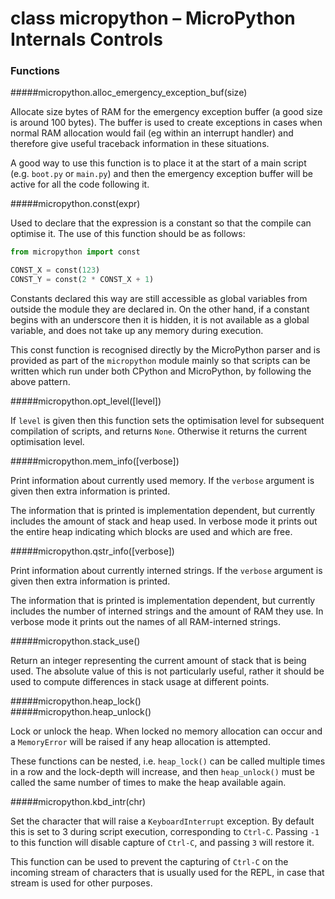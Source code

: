 # class micropython – MicroPython Internals Controls

### Functions
#####<function>micropython.alloc_emergency_exception_buf(size)</function>  

Allocate size bytes of RAM for the emergency exception buffer (a good size
is around 100 bytes). The buffer is used to create exceptions in cases when
normal RAM allocation would fail (eg within an interrupt handler) and
therefore give useful traceback information in these situations.

A good way to use this function is to place it at the start of a main script
(e.g. `boot.py` or `main.py`) and then the emergency exception buffer will be
active for all the code following it.

#####<function>micropython.const(expr)</function>  

Used to declare that the expression is a constant so that the compile can
optimise it. The use of this function should be as follows:  

```python  
from micropython import const  

CONST_X = const(123)
CONST_Y = const(2 * CONST_X + 1)
```

Constants declared this way are still accessible as global variables from
outside the module they are declared in.  On the other hand, if a constant
begins with an underscore then it is hidden, it is not available as a global
variable, and does not take up any memory during execution.

This const function is recognised directly by the MicroPython parser and is
provided as part of the `micropython` module mainly so that scripts can be
written which run under both CPython and MicroPython, by following the above
pattern.  

#####<function>micropython.opt_level([level])</function>  

If `level` is given then this function sets the optimisation level for subsequent
compilation of scripts, and returns `None`. Otherwise it returns the current
optimisation level.  

#####<function>micropython.mem_info([verbose])</function>   

Print information about currently used memory. If the `verbose` argument
is given then extra information is printed.

The information that is printed is implementation dependent, but currently
includes the amount of stack and heap used. In verbose mode it prints out
the entire heap indicating which blocks are used and which are free.

#####<function>micropython.qstr_info([verbose])</function>

Print information about currently interned strings. If the `verbose`
argument is given then extra information is printed.  

The information that is printed is implementation dependent, but currently
includes the number of interned strings and the amount of RAM they use.  In
verbose mode it prints out the names of all RAM-interned strings.

#####<function>micropython.stack_use()</function>  

Return an integer representing the current amount of stack that is being
used. The absolute value of this is not particularly useful, rather it
should be used to compute differences in stack usage at different points.

#####<function>micropython.heap_lock()</function>  
#####<function>micropython.heap_unlock()</function>  

Lock or unlock the heap. When locked no memory allocation can occur and a
`MemoryError` will be raised if any heap allocation is attempted.  

These functions can be nested, i.e. `heap_lock()` can be called multiple times
in a row and the lock-depth will increase, and then `heap_unlock()` must be
called the same number of times to make the heap available again.

#####<function>micropython.kbd_intr(chr)</function>  

Set the character that will raise a `KeyboardInterrupt` exception. By
default this is set to 3 during script execution, corresponding to `Ctrl-C`.
Passing `-1` to this function will disable capture of `Ctrl-C`, and passing `3`
will restore it.  

This function can be used to prevent the capturing of `Ctrl-C` on the
incoming stream of characters that is usually used for the REPL, in case
that stream is used for other purposes.
